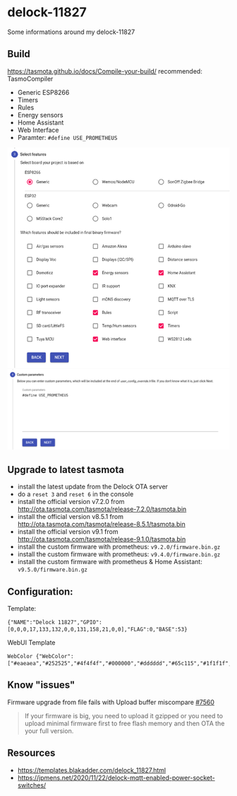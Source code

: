 # delock-11827
Some informations around my delock-11827

## Build

<https://tasmota.github.io/docs/Compile-your-build/> recommended: TasmoCompiler



 * Generic ESP8266
 * Timers
 * Rules
 * Energy sensors
 * Home Assistant
 * Web Interface
 * Paramter: `#define USE_PROMETHEUS`


![](assets/images/2021-07-14-12-48-17-1626259697.png)
![](assets/images/2021-07-14-12-48-30-1626259710.png)


## Upgrade to latest tasmota

 * install the latest update from the Delock OTA server
 * do a `reset 3` and `reset 6` in the console
 * install the official version v7.2.0 from <http://ota.tasmota.com/tasmota/release-7.2.0/tasmota.bin>
 * install the official version v8.5.1 from <http://ota.tasmota.com/tasmota/release-8.5.1/tasmota.bin>
 * install the official version v9.1   from <http://ota.tasmota.com/tasmota/release-9.1.0/tasmota.bin>
 * install the custom firmware with prometheus: `v9.2.0/firmware.bin.gz`
 * install the custom firmware with prometheus: `v9.4.0/firmware.bin.gz`
 * install the custom firmware with prometheus & Home Assistant: `v9.5.0/firmware.bin.gz`



## Configuration:

Template:
```
{"NAME":"Delock 11827","GPIO":[0,0,0,17,133,132,0,0,131,158,21,0,0],"FLAG":0,"BASE":53}
```

WebUI Template
```
WebColor {"WebColor":["#eaeaea","#252525","#4f4f4f","#000000","#dddddd","#65c115","#1f1f1f","#ff5661","#008000","#faffff","#1fa3ec","#0e70a4","#d43535","#931f1f","#47c266","#5aaf6f","#faffff","#999999","#eaeaea"]}
```




## Know "issues"

Firmware upgrade from file fails with Upload buffer miscompare [#7560](https://github.com/arendst/Tasmota/issues/7560)

> If your firmware is big, you need to upload it gzipped or you need to upload minimal firmware first to free flash memory and then OTA the your full version.

## Resources

 * <https://templates.blakadder.com/delock_11827.html>
 * <https://jpmens.net/2020/11/22/delock-mqtt-enabled-power-socket-switches/>


